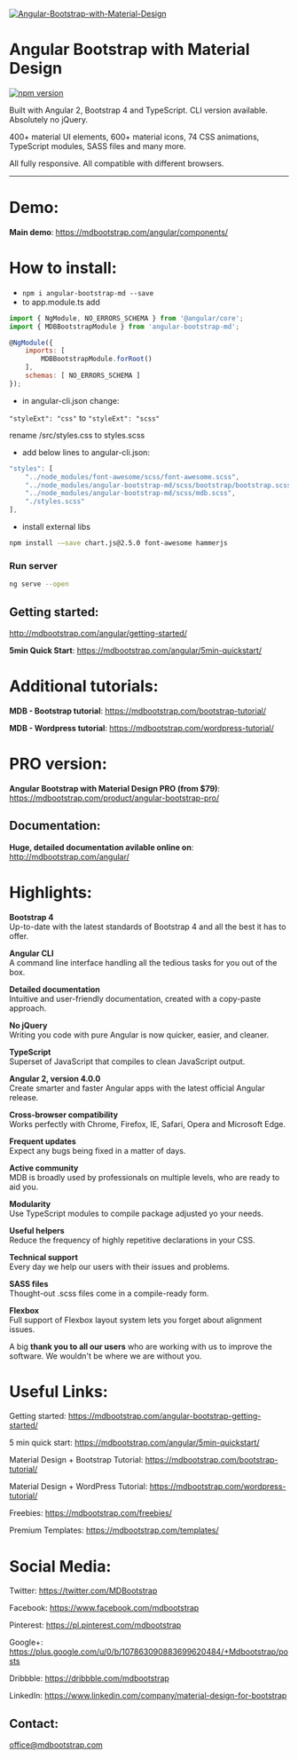 [![Angular-Bootstrap-with-Material-Design](https://mdbootstrap.com/img/Mockups/MDB-post/angular-about.jpg)](https://mdbootstrap.com/angular/)

# Angular Bootstrap with Material Design

[![npm version](https://badge.fury.io/js/angular-bootstrap-md.svg)](https://badge.fury.io/js/angular-bootstrap-md)

Built with Angular 2, Bootstrap 4 and TypeScript. CLI version available. Absolutely no jQuery.

400+ material UI elements, 600+ material icons, 74 CSS animations, TypeScript modules, SASS files and many more.

All fully responsive. All compatible with different browsers.

__________

# Demo:  
**Main demo**: https://mdbootstrap.com/angular/components/

# How to install:
- `npm i angular-bootstrap-md --save`
- to app.module.ts add
```javascript
import { NgModule, NO_ERRORS_SCHEMA } from '@angular/core';
import { MDBBootstrapModule } from 'angular-bootstrap-md';

@NgModule({
    imports: [
        MDBBootstrapModule.forRoot()
    ],
    schemas: [ NO_ERRORS_SCHEMA ]
});
```
- in angular-cli.json change:

`"styleExt": "css"` to `"styleExt": "scss"`

rename /src/styles.css to styles.scss

- add below lines to angular-cli.json: 
```javascript
"styles": [
    "../node_modules/font-awesome/scss/font-awesome.scss",
    "../node_modules/angular-bootstrap-md/scss/bootstrap/bootstrap.scss",
    "../node_modules/angular-bootstrap-md/scss/mdb.scss",
    "./styles.scss"
],
```
- install external libs
```bash
npm install -–save chart.js@2.5.0 font-awesome hammerjs
```
### Run server
```bash
ng serve --open
```

## Getting started:

http://mdbootstrap.com/angular/getting-started/

**5min Quick Start**: https://mdbootstrap.com/angular/5min-quickstart/

# Additional tutorials:

**MDB - Bootstrap tutorial**: https://mdbootstrap.com/bootstrap-tutorial/

**MDB - Wordpress tutorial**: https://mdbootstrap.com/wordpress-tutorial/

# PRO version:

**Angular Bootstrap with Material Design PRO (from $79)**: https://mdbootstrap.com/product/angular-bootstrap-pro/  

## Documentation:
**Huge, detailed documentation avilable online on**: http://mdbootstrap.com/angular/

# Highlights:  
**Bootstrap 4**  
Up-to-date with the latest standards of Bootstrap 4 and all the best it has to offer. 

**Angular CLI**  
A command line interface handling all the tedious tasks for you out of the box.

**Detailed documentation**  
Intuitive and user-friendly documentation, created with a copy-paste approach.

**No jQuery**  
Writing you code with pure Angular is now quicker, easier, and cleaner. 

**TypeScript**  
Superset of JavaScript that compiles to clean JavaScript output.  

**Angular 2, version 4.0.0**  
Create smarter and faster Angular apps with the latest official Angular release.  

**Cross-browser compatibility**  
Works perfectly with Chrome, Firefox, IE, Safari, Opera and Microsoft Edge.  

**Frequent updates**  
Expect any bugs being fixed in a matter of days.   

**Active community**  
MDB is broadly used by professionals on multiple levels, who are ready to aid you.

**Modularity**  
Use TypeScript modules to compile package adjusted yo your needs. 

**Useful helpers**  
Reduce the frequency of highly repetitive declarations in your CSS.

**Technical support**  
Every day we help our users with their issues and problems.  

**SASS files**  
Thought-out .scss files come in a compile-ready form.

**Flexbox**  
Full support of Flexbox layout system lets you forget about alignment issues.  


A big **thank you to all our users** who are working with us to improve the software. We wouldn't be where we are without you. 


# Useful Links:  

Getting started: https://mdbootstrap.com/angular-bootstrap-getting-started/  

5 min quick start: https://mdbootstrap.com/angular/5min-quickstart/  

Material Design + Bootstrap Tutorial: https://mdbootstrap.com/bootstrap-tutorial/  

Material Design + WordPress Tutorial: https://mdbootstrap.com/wordpress-tutorial/  

Freebies: https://mdbootstrap.com/freebies/  

Premium Templates: https://mdbootstrap.com/templates/  


# Social Media:  

Twitter: https://twitter.com/MDBootstrap  

Facebook: https://www.facebook.com/mdbootstrap  

Pinterest: https://pl.pinterest.com/mdbootstrap 

Google+: https://plus.google.com/u/0/b/107863090883699620484/+Mdbootstrap/posts  

Dribbble: https://dribbble.com/mdbootstrap

LinkedIn: https://www.linkedin.com/company/material-design-for-bootstrap

## Contact:
office@mdbootstrap.com
